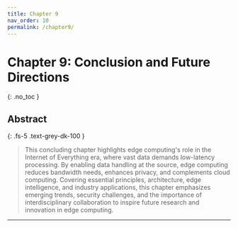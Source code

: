 ```yaml
---
title: Chapter 9
nav_order: 10
permalink: /chapter9/
---
```


# Chapter 9: Conclusion and Future Directions
{: .no_toc }

## Abstract
{: .fs-5 .text-grey-dk-100 }

> This concluding chapter highlights edge computing's role in the Internet of Everything era, where vast data demands low-latency processing. By enabling data handling at the source, edge computing reduces bandwidth needs, enhances privacy, and complements cloud computing. Covering essential principles, architecture, edge intelligence, and industry applications, this chapter emphasizes emerging trends, security challenges, and the importance of interdisciplinary collaboration to inspire future research and innovation in edge computing.

---
<!-- {: .important }
## 📝 Practice Questions
{: .fs-5 .text-grey-dk-100 }

<div class="practice-question">

<div class="question">
<b>1.</b> Identify the key factors that contribute to biases in AI models deployed on edge devices
and discuss how these biases might manifest in real-world applications.
</div>

<div class="question">
<b>2.</b> Discuss the potential privacy concerns associated with collecting and processing data at
the edge.
</div>

<div class="question">
<b>3.</b> Analyze how biases in edge computing algorithms can impact different user groups, and
outline steps to mitigate these biases.
</div>

<div class="question">
<b>4.</b> Examine the legal measures necessary to ensure privacy protection in edge computing.
</div>
<div class="question">
<b>5.</b> Discuss the technical challenges of implementing privacy-preserving techniques such as
differential privacy and federated learning on edge devices, and how do these challenges
affect privacy and bias.
</div>

</div>
---
{: .important }
## 📘 Course Projects
{: .fs-5 .text-grey-dk-100 }

<div class="course-project">

<div class="project">
<b>1.</b> Evaluate the privacy concerns of a basic edge computing application.
</div>
<!-- How to show the reference number as we are not show the references here. -->
<!-- <div class="project">
<b>2.</b> Implement and evaluate a privacy-preserving algorithm.
</div>

<div class="project">
<b>3.</b> Assess bias in a given dataset.
</div>

<div class="project">
<b>4.</b> Implement and evaluate a bias mitigation algorithm.
</div>

<div class="project">
<b>5.</b> Propose new strategies to minimize biases in a specific edge computing algorithm.
</div>
<div class="project">
<b>6.</b> Design protocol for secure data aggregation in edge networks.
</div>
<div class="project">
<b>7.</b> Create a framework for auditing decisions made by AI models on edge devices, ensuring
transparency and accountability in AI-driven processes.
</div>
<div class="project">
<b>8.</b> Implement edge computing for privacy-preserving applications in important domains
such as healthcare, connected autonomous vehicles, and others.
</div>
<div class="project">
<b>9.</b> Evaluate the potential of blockchain technology in enhancing privacy and reducing bias in
edge computing applications.
</div>
<div class="project">
<b>10.</b> Design a system for real-time privacy monitoring in edge IoT applications.
</div>
</div>

---
{: .important }
## 📚 Suggested Papers
{: .fs-5 .text-grey-dk-100 }

<div class="practice-question">

<div class="question">
<b>1.</b> Nicol Turner Lee, Paul Resnick, and Genie Barton. "Algorithmic bias detection and mitigation:
Best practices and policies to reduce consumer harms". In: <i>Brookings Institute:</i> Washington,
DC, USA 2 (2019) | <a href="https://www.brookings.edu/articles/algorithmic-bias-detection-and-mitigation-best-practices-and-policies-to-reduce-consumer-harms/">Paper</a>.
</div>
<div class="question">
<b>2.</b> Pasika Ranaweera, Anca Delia Jurcut, and Madhusanka Liyanage. "Survey on multi-access
edge computing security and privacy". In: <i>IEEE Communications Surveys & Tutorials </i><b>23</b>. 2
(2021), pp. 1078–1124 | <a href="https://ieeexplore.ieee.org/document/9364272">Paper</a>.
</div>

<div class="question">
<b>3.</b> Mark Ryan. "The future of transportation: Ethical, legal, social and economic impacts of self driving vehicles in the year 2025". In: <i>Science and Engineering Ethics </i> <b>26</b>. 3 (2020), pp.
1185–1208 | <a href="https://link.springer.com/article/10.1007/s11948-019-00130-2">Paper</a>.
</div>
<div class="question">
<b>4.</b> Kewei Sha et al. "On security challenges and open issues in Internet of Things". In: <i>Future
Generation Computer Systems </i> <b>83</b> (2018), pp. 326–337 | <a href="https://www.sciencedirect.com/science/article/abs/pii/S0167739X17324883">Paper</a>.
</div>
<div class="question">
<b>5.</b> Kewei Sha et al. "A survey of edge computing-based designs for IoT security". In: <i>Digital
Communications and Networks </i> <b>6</b>. 2 (2020), pp. 195–202 | <a href="https://www.sciencedirect.com/science/article/pii/S2352864818303018">Paper</a>.
</div>
</div>
--- -->